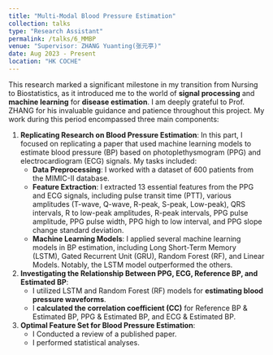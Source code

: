 ```yaml
---
title: "Multi-Modal Blood Pressure Estimation"
collection: talks
type: "Research Assistant"
permalink: /talks/6_MMBP
venue: "Supervisor: ZHANG Yuanting(张元亭)"
date: Aug 2023 - Present
location: "HK COCHE"
---
```


This research marked a significant milestone in my transition from Nursing to Biostatistics, as it introduced me to the world of **signal processing** and **machine learning** for **disease estimation**. I am deeply grateful to Prof. ZHANG for his invaluable guidance and patience throughout this project. My work during this period encompassed three main components:
1. **Replicating Research on Blood Pressure Estimation**: In this part, I focused on replicating a paper that used machine learning models to estimate blood pressure (BP) based on photoplethysmogram (PPG) and electrocardiogram (ECG) signals. My tasks included:
   * **Data Preprocessing**: I worked with a dataset of 600 patients from the MIMIC-II database.
   * **Feature Extraction**: I extracted 13 essential features from the PPG and ECG signals, including pulse transit time (PTT), various amplitudes (T-wave, Q-wave, R-peak, S-peak, Low-peak), QRS intervals, R to low-peak amplitudes, R-peak intervals, PPG pulse amplitude, PPG pulse width, PPG high to low interval, and PPG slope change standard deviation.
   * **Machine Learning Models**: I applied several machine learning models in BP estimation, including Long Short-Term Memory (LSTM), Gated Recurrent Unit (GRU), Random Forest (RF), and Linear Models. Notably, the LSTM model outperformed the others.
2. **Investigating the Relationship Between PPG, ECG, Reference BP, and Estimated BP**:
   * I utilized LSTM and Random Forest (RF) models for **estimating blood pressure waveforms**.
   * I **calculated the correlation coefficient (CC)** for Reference BP & Estimated BP, PPG & Estimated BP, and ECG & Estimated BP.
3. **Optimal Feature Set for Blood Pressure Estimation**:
   * I Conducted a review of a published paper.
   * I performed statistical analyses.
